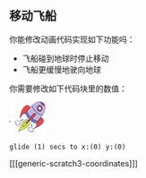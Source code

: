 ## 移动飞船

你能修改动画代码实现如下功能吗：

+ 飞船碰到地球时停止移动
+ 飞船更缓慢地驶向地球

你需要修改如下代码块里的数值：

![火箭精灵](images/sprite-spaceship.png)

```blocks3
glide (1) secs to x:(0) y:(0)
```

[[[generic-scratch3-coordinates]]]